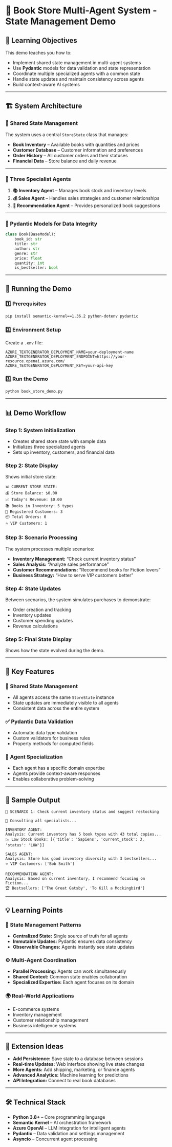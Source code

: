 # 📘 Book Store Multi-Agent System - State Management Demo

## 🎯 Learning Objectives

This demo teaches you how to:

* Implement shared state management in multi-agent systems
* Use **Pydantic** models for data validation and state representation
* Coordinate multiple specialized agents with a common state
* Handle state updates and maintain consistency across agents
* Build context-aware AI systems

---

## 🏗️ System Architecture

### 🧩 Shared State Management

The system uses a central `StoreState` class that manages:

* **Book Inventory** – Available books with quantities and prices
* **Customer Database** – Customer information and preferences
* **Order History** – All customer orders and their statuses
* **Financial Data** – Store balance and daily revenue

---

### 🤖 Three Specialist Agents

1. **📚 Inventory Agent** – Manages book stock and inventory levels
2. **💰 Sales Agent** – Handles sales strategies and customer relationships
3. **🎯 Recommendation Agent** – Provides personalized book suggestions

---

### 🧱 Pydantic Models for Data Integrity

```python
class Book(BaseModel):
    book_id: str
    title: str
    author: str
    genre: str
    price: float
    quantity: int
    is_bestseller: bool
```

---

## 🚀 Running the Demo

### 1️⃣ Prerequisites

```bash
pip install semantic-kernel==1.36.2 python-dotenv pydantic
```

### 2️⃣ Environment Setup

Create a `.env` file:

```env
AZURE_TEXTGENERATOR_DEPLOYMENT_NAME=your-deployment-name
AZURE_TEXTGENERATOR_DEPLOYMENT_ENDPOINT=https://your-resource.openai.azure.com/
AZURE_TEXTGENERATOR_DEPLOYMENT_KEY=your-api-key
```

### 3️⃣ Run the Demo

```bash
python book_store_demo.py
```

---

## 📊 Demo Workflow

### Step 1: System Initialization

* Creates shared store state with sample data
* Initializes three specialized agents
* Sets up inventory, customers, and financial data

### Step 2: State Display

Shows initial store state:

```
📊 CURRENT STORE STATE:
💰 Store Balance: $0.00
📈 Today's Revenue: $0.00
📚 Books in Inventory: 5 types
👥 Registered Customers: 3
📦 Total Orders: 0
⭐ VIP Customers: 1
```

### Step 3: Scenario Processing

The system processes multiple scenarios:

* **Inventory Management:** “Check current inventory status”
* **Sales Analysis:** “Analyze sales performance”
* **Customer Recommendations:** “Recommend books for Fiction lovers”
* **Business Strategy:** “How to serve VIP customers better”

### Step 4: State Updates

Between scenarios, the system simulates purchases to demonstrate:

* Order creation and tracking
* Inventory updates
* Customer spending updates
* Revenue calculations

### Step 5: Final State Display

Shows how the state evolved during the demo.

---

## 🔧 Key Features

### 🧠 Shared State Management

* All agents access the same `StoreState` instance
* State updates are immediately visible to all agents
* Consistent data across the entire system

### ✅ Pydantic Data Validation

* Automatic data type validation
* Custom validators for business rules
* Property methods for computed fields

### 👥 Agent Specialization

* Each agent has a specific domain expertise
* Agents provide context-aware responses
* Enables collaborative problem-solving

---

## 🎪 Sample Output

```
🎯 SCENARIO 1: Check current inventory status and suggest restocking

🤖 Consulting all specialists...

INVENTORY AGENT:
Analysis: Current inventory has 5 book types with 43 total copies...
📉 Low Stock Books: [{'title': 'Sapiens', 'current_stock': 3, 'status': 'LOW'}]

SALES AGENT:
Analysis: Store has good inventory diversity with 3 bestsellers...
⭐ VIP Customers: ['Bob Smith']

RECOMMENDATION AGENT:
Analysis: Based on current inventory, I recommend focusing on Fiction...
🏆 Bestsellers: ['The Great Gatsby', 'To Kill a Mockingbird']
```

---

## 💡 Learning Points

### 🧩 State Management Patterns

* **Centralized State:** Single source of truth for all agents
* **Immutable Updates:** Pydantic ensures data consistency
* **Observable Changes:** Agents instantly see state updates

### ⚙️ Multi-Agent Coordination

* **Parallel Processing:** Agents can work simultaneously
* **Shared Context:** Common state enables collaboration
* **Specialized Expertise:** Each agent focuses on its domain

### 🌍 Real-World Applications

* E-commerce systems
* Inventory management
* Customer relationship management
* Business intelligence systems

---

## 🔄 Extension Ideas

* **Add Persistence:** Save state to a database between sessions
* **Real-time Updates:** Web interface showing live state changes
* **More Agents:** Add shipping, marketing, or finance agents
* **Advanced Analytics:** Machine learning for predictions
* **API Integration:** Connect to real book databases

---

## 🛠️ Technical Stack

* **Python 3.8+** – Core programming language
* **Semantic Kernel** – AI orchestration framework
* **Azure OpenAI** – LLM integration for intelligent agents
* **Pydantic** – Data validation and settings management
* **Asyncio** – Concurrent agent processing

